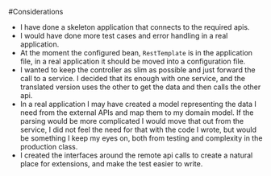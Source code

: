 #Considerations
* I have done a skeleton application that connects to the required apis.
* I would have done more test cases and error handling in a real application.
* At the moment the configured bean, `RestTemplate` is in the application file, in a real application it should be moved
into a configuration file.
* I wanted to keep the controller as slim as possible and just forward the call to a service. I decided that its enough
 with one service, and the translated version uses the other to get the data and then calls the other api.
* In a real application I may have created a model representing the data I need from the external APIs and map them to
my domain model. If the parsing would be more complicated I would move that out from the service, I did not feel the
need for that with the code I wrote, but would be something I keep my eyes on, both from testing and complexity in the
production class.
* I created the interfaces around the remote api calls to create a natural place for extensions, and make the test
easier to write.
